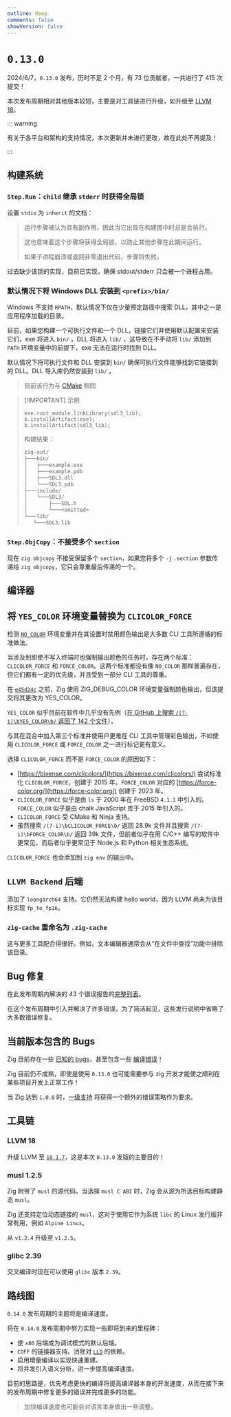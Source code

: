 ```yaml
---
outline: deep
comments: false
showVersion: false
---
```


# `0.13.0`

2024/6/7，`0.13.0` 发布，历时不足 2 个月，有 73 位贡献者，一共进行了 415 次提交！

本次发布周期相对其他版本较短，主要是对工具链进行升级，如升级至 [LLVM 18](https://ziglang.org/download/0.13.0/release-notes.html#LLVM-18)。

::: warning

有关于各平台和架构的支持情况，本次更新并未进行更改，故在此处不再提及！

:::

## 构建系统

### `Step.Run`：`child` 继承 `stderr` 时获得全局锁

设置 `stdio` 为 `inherit` 的文档：

> 运行步骤被认为具有副作用，因此当它出现在构建图中时总是会执行。
>
> 这也意味着这个步骤将获得全局锁，以防止其他步骤在此期间运行。
>
> 如果子进程崩溃或返回非零退出代码，步骤将失败。

过去缺少该锁的实现，目前已实现，确保 stdout/stderr 只会被一个进程占用。

### 默认情况下将 Windows DLL 安装到 `<prefix>/bin/`

Windows 不支持 `RPATH`，默认情况下仅在少量预定路径中搜索 DLL，其中之一是应用程序加载的目录。

目前，如果您构建一个可执行文件和一个 DLL，链接它们并使用默认配置来安装它们，exe 将进入 `bin/` ，DLL 将进入 `lib/` ，这导致在不手动将 `lib/` 添加到 `PATH` 环境变量中的前提下，exe 无法在运行时找到 DLL。

默认情况下将可执行文件和 DLL 安装到 `bin/` 确保可执行文件能够找到它链接到的 DLL。DLL 导入库仍然安装到 `lib/` 。

> 目前该行为与 [CMake](https://github.com/ziglang/zig/pull/19743) 相同

> [!IMPORTANT] 示例
>
> ```zig
> exe.root_module.linkLibrary(sdl3_lib);
> b.installArtifact(exe);
> b.installArtifact(sdl3_lib);
> ```
>
> 构建结果：
>
> ```sh
> zig-out/
> ├───bin/
> │   ├───example.exe
> │   ├───example.pdb
> │   ├───SDL3.dll
> │   └───SDL3.pdb
> ├───include/
> │   └───SDL3/
> │       ├───SDL.h
> │       └───<omitted>
> └───lib/
>    └───SDL3.lib
> ```

### `Step.ObjCopy`：不接受多个 `section`

现在 `zig objcopy` 不接受保留多个 `section`，如果您将多个 `-j` `.section` 参数传递给 `zig objcopy`，它只会尊重最后传递的一个。

## 编译器

## 将 `YES_COLOR` 环境变量替换为 `CLICOLOR_FORCE`

检测 [`NO_COLOR`](https://no-color.org/) 环境变量并在其设置时禁用颜色输出是大多数 CLI 工具所遵循的标准做法。

当涉及到即使不写入终端时也强制输出颜色的任务时，存在两个标准：`CLICOLOR_FORCE` 和 `FORCE_COLOR`。这两个标准都没有像 `NO_COLOR` 那样普遍存在，但它们都有一定的优先级，并且受到一部分 CLI 工具的尊重。

在 [`e45d24c`](https://github.com/ziglang/zig/commit/e45d24c0de29eb6668e56ea927e15505674833a6) 之前，Zig 使用 ZIG_DEBUG_COLOR 环境变量强制颜色输出，但该提交将其更改为 YES_COLOR。

`YES_COLOR` 似乎目前在软件中几乎没有先例（[在 GitHub 上搜索 `/(?-i)\bYES_COLOR\b/` 返回了 142 个文件](https://github.com/search?q=%2F%28%3F-i%29%5CbYES_COLOR%5Cb%2F&type=code)）。

与其在混合中加入第三个标准并使用户更难在 CLI 工具中管理彩色输出，不如使用 `CLICOLOR_FORCE` 或 `FORCE_COLOR` 之一进行标记更有意义。

选择 `CLICOLOR_FORCE` 而不是 `FORCE_COLOR` 的原因如下：

- [https://bixense.com/clicolors/](https://bixense.com/clicolors/) 尝试标准化 `CLICOLOR_FORCE`，创建于 2015 年。`FORCE_COLOR` 对应的 [https://force-color.org/](https://force-color.org/) 创建于 2023 年。
- `CLICOLOR_FORCE` 似乎是由 `ls` 于 2000 年在 FreeBSD `4.1.1` 中引入的。`FORCE_COLOR` 似乎是由 chalk JavaScript 库于 2015 年引入的。
- `CLICOLOR_FORCE` 受 CMake 和 Ninja 支持。
- 虽然搜索 `/(?-i)\bCLICOLOR_FORCE\b/` 返回 28.9k 文件并且搜索 `/(?-i)\bFORCE_COLOR\b/` 返回 39k 文件，但前者似乎在用 C/C++ 编写的软件中更常见，而后者似乎更常见于 Node.js 和 Python 相关生态系统。

`CLICOLOR_FORCE` 也会添加到 `zig env` 的输出中。

## `LLVM Backend` 后端

添加了 `loongarch64` 支持。它仍然无法构建 hello world，因为 LLVM 尚未为该目标实现 `fp_to_fp16`。

### `zig-cache` 重命名为 `.zig-cache`

这与更多工具配合得很好。例如，文本编辑器通常会从“在文件中查找”功能中排除该目录。

## Bug 修复

在此发布周期内解决的 43 个错误报告的[完整列表](https://github.com/ziglang/zig/issues?q=is%3Aclosed+is%3Aissue+label%3Abug+milestone%3A0.13.0)。

在这个发布周期中引入并解决了许多错误，为了简洁起见，这些发行说明中省略了大多数错误修复。

## 当前版本包含的 Bugs

Zig 目前存在一些 [已知的 bugs](https://github.com/ziglang/zig/issues?q=is%3Aopen+is%3Aissue+label%3Abug)，甚至包含一些 [编译错误](https://github.com/ziglang/zig/issues?q=is%3Aopen+is%3Aissue+label%3Amiscompilation)！

Zig 目前仍不成熟，即使是使用 `0.13.0` 也可能需要参与 zig 开发才能使之顺利在某些项目开发上正常工作！

当 Zig 达到 `1.0.0` 时，[一级支持](https://ziglang.org/download/0.12.0/release-notes.html#Tier-1-Support) 将获得一个额外的错误策略作为要求。

## 工具链

### LLVM 18

升级 LLVM 至 [`18.1.7`](http://releases.llvm.org/16.0.0/docs/ReleaseNotes.html)，这是本次 `0.13.0` 发版的主要目的！

### musl 1.2.5

Zig 附带了 `musl` 的源代码。当选择 `musl C ABI` 时，Zig 会从源为所选目标构建静态 `musl`。

Zig 还支持定位动态链接的 `musl`，这对于使用它作为系统 `libc` 的 Linux 发行版非常有用，例如 `Alpine Linux`。

从 `v1.2.4` 升级至 `v1.2.5`。

### glibc 2.39

交叉编译时现在可以使用 `glibc` 版本 `2.39`。

## 路线图

`0.14.0` 发布周期的主题将是编译速度。

将在 `0.14.0` 发布周期中努力实现一些即将到来的里程碑：

- 使 `x86` 后端成为调试模式的默认后端。
- `COFF` 的链接器支持。消除对 [`LLD`](https://lld.llvm.org/) 的依赖。
- 启用增量编译以实现快速重建。
- 将并发引入语义分析，进一步提高编译速度。

目前的思路是，优先考虑更快的编译将提高编译器本身的开发速度，从而在接下来的发布周期中修复更多的错误并完成更多的功能。

> 加快编译速度也可能会对语言本身做出一些调整。
